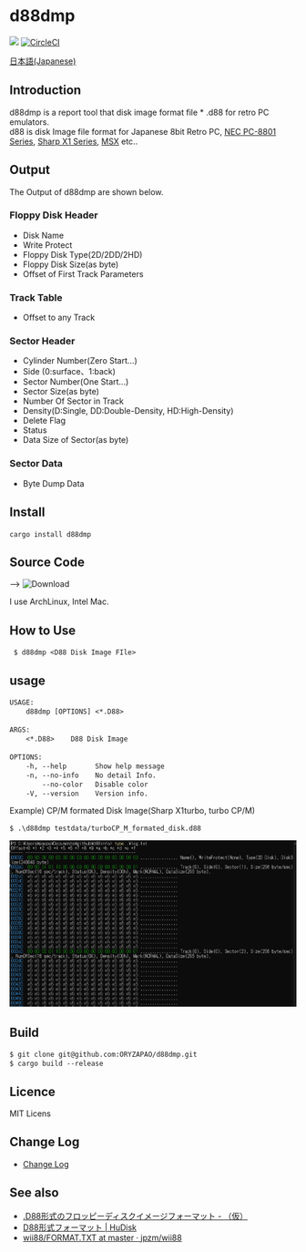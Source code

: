 d88dmp
=======
![](https://github.com/ORYZAPAO/d88dmp/workflows/Rust/badge.svg)
[![CircleCI](https://circleci.com/gh/ORYZAPAO/d88dmp/tree/main.svg?style=svg)](https://circleci.com/gh/ORYZAPAO/d88dmp/tree/main)

[日本語(Japanese)](https://github.com/ORYZAPAO/README_J.md)

Introduction
-----------
d88dmp is a report tool that disk image format file * .d88 for retro PC emulators.   
d88 is disk Image file format for Japanese 8bit Retro PC, [NEC PC-8801 Series](https://en.wikipedia.org/wiki/PC-8800_series), [Sharp X1 Series](https://en.wikipedia.org/wiki/Sharp_X1), [MSX](https://en.wikipedia.org/wiki/MSX) etc..

Output 
--------
The Output of d88dmp are shown below. 
### Floppy Disk Header
  + Disk Name
  + Write Protect
  + Floppy Disk Type(2D/2DD/2HD)
  + Floppy Disk Size(as byte)
  + Offset of First Track Parameters
### Track Table
  + Offset to any Track
### Sector Header
  + Cylinder Number(Zero Start...)
  + Side (0:surface、1:back) 
  + Sector Number(One Start...)
  + Sector Size(as byte)
  + Number Of Sector in Track
  + Density(D:Single, DD:Double-Density, HD:High-Density)
  + Delete Flag
  + Status
  + Data Size of Sector(as byte)
### Sector Data
  + Byte Dump Data


Install
---------------------
```
cargo install d88dmp
```

Source Code 
------------
--> ![Download](https://github.com/ORYZAPAO/d88dmp/releases)

I use ArchLinux, Intel Mac.

How to Use
------
```
 $ d88dmp <D88 Disk Image FIle>
```

## usage 
```
USAGE:
    d88dmp [OPTIONS] <*.D88>

ARGS:
    <*.D88>    D88 Disk Image

OPTIONS:
    -h, --help       Show help message 
    -n, --no-info    No detail Info.
        --no-color   Disable color
    -V, --version    Version info.

```

Example) CP/M formated Disk Image(Sharp X1turbo, turbo CP/M)

```
$ .\d88dmp testdata/turboCP_M_formated_disk.d88 
```
![example](https://github.com/ORYZAPAO/d88dmp/blob/main/image/d88info_img.png?raw=true)


Build
---------------------
```
$ git clone git@github.com:ORYZAPAO/d88dmp.git
$ cargo build --release
```

Licence
----------
 MIT Licens

Change Log
----------
+ [Change Log](https://github.com/ORYZAPAO/d88dmp/CHANGELOG.md)

See also
---------------------
+ [.D88形式のフロッピーディスクイメージフォーマット - （仮）](https://gra4.hatenadiary.jp/entry/20171108/1510096429)
+ [D88形式フォーマット | HuDisk](https://boukichi.github.io/HuDisk/DISK.html)
+ [wii88/FORMAT.TXT at master · jpzm/wii88](https://github.com/jpzm/wii88/blob/master/document/FORMAT.TXT)
